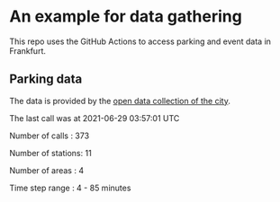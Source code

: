 # An example for data gathering

This repo uses the GitHub Actions to access parking and event data in Frankfurt.

## Parking data
The data is provided by the [open data collection of the city](https://www.offenedaten.frankfurt.de/).

The last call was at 2021-06-29 03:57:01 UTC

Number of calls   : 373

Number of stations:  11

Number of areas   :   4

Time step range   :   4 -  85 minutes


